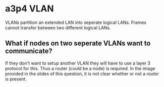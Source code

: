 # a3p4 VLAN
VLANs partition an extended LAN into seperate logical LANs. Frames cannot transfer between two different logical LANs.

## What if nodes on two seperate VLANs want to communicate?
If they don't want to setup another VLAN they will have to use a layer 3 protocol for this. Thus a router (could be a node) is required. In the image provided in the slides of this question, it is not clear whether or not a router is present.
